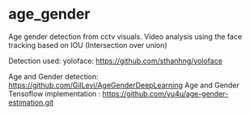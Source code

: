 # age_gender
Age gender detection from cctv visuals. Video analysis using the face tracking based on IOU (Intersection over union)

Detection used: yoloface: https://github.com/sthanhng/yoloface

Age and Gender detection: https://github.com/GilLevi/AgeGenderDeepLearning
Age and Gender Tensoflow implementation : https://github.com/yu4u/age-gender-estimation.git 
